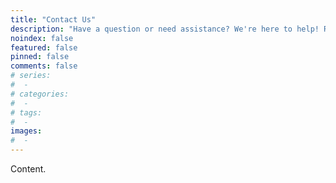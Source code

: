 ```yaml
---
title: "Contact Us"
description: "Have a question or need assistance? We're here to help! Reach out to us and our team will be happy to assist you with anything you need. Your feedback and inquiries are important to us, and we look forward to connecting with you soon!"
noindex: false
featured: false
pinned: false
comments: false
# series:
#  - 
# categories:
#  - 
# tags:
#  - 
images:
#  - 
---
```


Content.
